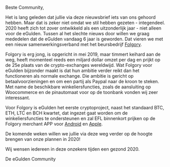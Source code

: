 Beste Community,

Het is lang geleden dat jullie via deze nieuwsbrief iets van ons gehoord hebben. Maar dat is zeker niet omdat we 
stil hebben gezeten - integendeel. 2020 heeft zich tot zover ontwikkeld als een uitzonderlijk jaar - niet alleen voor de 
eGulden. Tussen al het slechte nieuws door willen we graag mededelen dat de eGulden vandaag 6 jaar is geworden. Dat 
vieren we met een nieuw samenwerkingsverband met het beursbedrijf [Folgory](https://folgory.com).

Folgory is erg jong, is opgericht in mei 2019, maar timmert keihard aan de weg, heeft momenteel reeds een miljard dollar 
omzet per dag en prijkt op de 25e plaats van de crypto-exchanges wereldwijd. Wat Folgory voor eGulden bijzonder maakt is 
dat hun ambitie verder reikt dan het functioneren als normale exchange. Die ambitie is gericht op betaalvoorzieningen en 
om een partij als Paypal naar de kroon te steken. Met name de beschikbare winkeliersfuncties, zoals de aansluiting op 
Woocommerce en de pinautomaat voor op de toonbank vonden wij zeer interessant.

Voor Folgory is eGulden het eerste cryptoproject, naast het standaard BTC, ETH, LTC en BCH kwartet, dat ingezet gaat 
worden om de winkeliersfuncties te ondersteunen en zal EFL binnenkort prijken op de Folgory merchant APP voor 
[Android](https://play.google.com/store/apps/details?id=com.app.folgory&hl=nl) en 
[Apple](https://apps.apple.com/au/app/folgory-merchant/id1475779232?l=nl).

De komende weken willen we jullie via deze weg verder op de hoogte brengen van onze plannen in 2020!

Wij wensen iedereen in deze onzekere tijden een gezond 2020.

De eGulden Community
